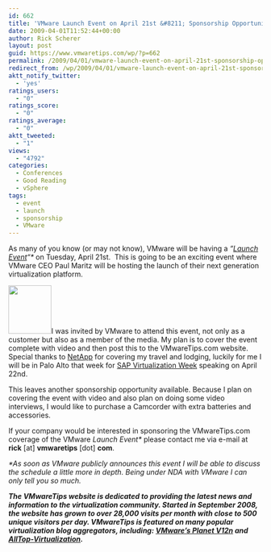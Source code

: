 ```yaml
---
id: 662
title: 'VMware Launch Event on April 21st &#8211; Sponsorship Opportunities Available'
date: 2009-04-01T11:52:44+00:00
author: Rick Scherer
layout: post
guid: https://www.vmwaretips.com/wp/?p=662
permalink: /2009/04/01/vmware-launch-event-on-april-21st-sponsorship-opportunities-available/
redirect_from: /wp/2009/04/01/vmware-launch-event-on-april-21st-sponsorship-opportunities-available/
aktt_notify_twitter:
  - 'yes'
ratings_users:
  - "0"
ratings_score:
  - "0"
ratings_average:
  - "0"
aktt_tweeted:
  - "1"
views:
  - "4792"
categories:
  - Conferences
  - Good Reading
  - vSphere
tags:
  - event
  - launch
  - sponsorship
  - VMware
---
```

As many of you know (or may not know), VMware will be having a _&#8220;<a href="http://searchservervirtualization.techtarget.com/news/article/0,289142,sid94_gci1352538,00.html" target="_blank">Launch Event</a>&#8220;*_ on Tuesday, April 21st.  This is going to be an exciting event where VMware CEO Paul Maritz will be hosting the launch of their next generation virtualization platform.



[<img class="alignright size-full wp-image-663" title="netapp-logo" src="https://www.vmwaretips.com/wp/wp-content/uploads/2009/04/netapp-logo.jpg" alt="" width="85" height="96" />](https://www.vmwaretips.com/wp/wp-content/uploads/2009/04/netapp-logo.jpg)I was invited by VMware to attend this event, not only as a customer but also as a member of the media. My plan is to cover the event complete with video and then post this to the VMwareTips.com website. Special thanks to <a href="http://www.netapp.com" target="_blank">NetApp</a> for covering my travel and lodging, luckily for me I will be in Palo Alto that week for <a href="https://www.vmwaretips.com/wp/2009/02/08/sap-virtualization-week-2009/" target="_blank">SAP Virtualization Week</a> speaking on April 22nd.

This leaves another sponsorship opportunity available. Because I plan on covering the event with video and also plan on doing some video interviews, I would like to purchase a Camcorder with extra batteries and accessories.

If your company would be interested in sponsoring the VMwareTips.com coverage of the VMware _Launch Event*_ please contact me via e-mail at **rick** [at] **vmwaretips** [dot] **com**.

_*As soon as VMware publicly announces this event I will be able to discuss the schedule a little more in depth. Being under NDA with VMware I can only tell you so much._

**_The VMwareTips website is dedicated to providing the latest news and information to the virtualization community. Started in September 2008, the website has grown to over 28,000 visits per month with close to 500 unique visitors per day. VMwareTips is featured on many popular virtualization blog aggregators, including: <a href="http://www.vmware.com/vmtn/planet/v12n/" target="_blank">VMware&#8217;s Planet V12n</a> and <a href="http://virtualization.alltop.com/" target="_blank">AllTop-Virtualization</a>._**